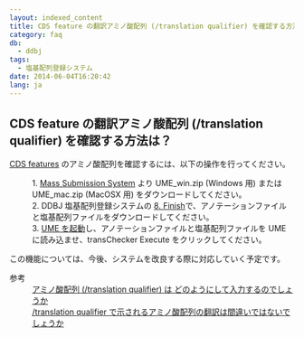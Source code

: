 ```yaml
---
layout: indexed_content
title: CDS feature の翻訳アミノ酸配列 (/translation qualifier) を確認する方法は？
category: faq
db:
  - ddbj
tags: 
  - 塩基配列登録システム
date: 2014-06-04T16:20:42
lang: ja
---
```


## CDS feature の翻訳アミノ酸配列 (/translation qualifier) を確認する方法は？

<p><a href="/ddbj/cds.html">CDS features</a> のアミノ酸配列を確認するには、以下の操作を行ってください。</p>
<dl>
  <dd>1. <a href="/ddbj/mss.html#tool">Mass Submission System</a> より UME_win.zip (Windows 用) または UME_mac.zip (MacOSX 用) をダウンロードしてください。</dd>
  <dd>2. DDBJ 塩基配列登録システムの <a href="/ddbj/websub-help.html#flow-8">8. Finish</a>で、アノテーションファイルと塩基配列ファイルをダウンロードしてください。</dd>
  <dd>3. <a href="/ddbj/ume.html">UME を起動</a>し、アノテーションファイルと塩基配列ファイルを UME に読み込ませ、transChecker Execute をクリックしてください。</dd>
</dl>
<p>
  <!-- Nucleotide Sequence Submission System -->この機能については、今後、システムを改良する際に対応していく予定です。</p>
<dl><dt>参考</dt>
  <dd><a href="/faq/ja/how-to-input-amino-acid-seq.html">アミノ酸配列 (/translation qualifier) は どのようにして入力するのでしょうか</a></dd>
  <dd><a href="/faq/ja/translation-qualifier-seems-incorrect.html">/translation qualifier で示されるアミノ酸配列の翻訳は間違いではないでしょうか</a></dd>
</dl>